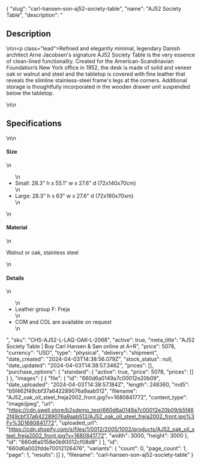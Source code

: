 {
  "slug": "carl-hansen-son-aj52-society-table",
  "name": "AJ52 Society Table",
  "description": "<h2>Description</h2>\n<!-- split -->\n<p class=\"lead\">Refined and elegantly minimal, legendary Danish architect Arne Jacobsen's signature AJ52 Society Table is the very essence of clean-lined functionality. Created for the American-Scandinavian Foundation’s New York office in 1952, the desk is made of solid and veneer oak or walnut and steel and the tabletop is covered with fine leather that reveals the slimline stainless-steel frame's legs at the corners. Additional storage is thoughtfully incorporated in the wooden drawer unit suspended below the tabletop.</p>\n<!-- split -->\n<h2>Specifications</h2>\n<!-- split -->\n<h4>Size</h4>\n<ul>\n<li>Small: 28.3\" h x 55.1\" w x 27.6\" d (72x140x70cm)</li>\n<li>Large: 28.3\" h x 63\" w x 27.6\" d (72x160x70xm)</li>\n</ul>\n<h4>Material</h4>\n<p>Walnut or oak, stainless steel</p>\n<h4>Details</h4>\n<ul>\n<li>Leather group F: Freja</li>\n<li>COM and COL are available on request</li>\n</ul>",
  "sku": "CHS-AJ52-L-LAQ-OAK-L-2068",
  "active": true,
  "meta_title": "AJ52 Society Table | Buy Carl Hansen & Søn online at A+R",
  "price": 5078,
  "currency": "USD",
  "type": "physical",
  "delivery": "shipment",
  "date_created": "2024-04-03T14:38:56.079Z",
  "stock_status": null,
  "date_updated": "2024-04-03T14:38:57.346Z",
  "prices": [],
  "purchase_options": {
    "standard": {
      "active": true,
      "price": 5078,
      "prices": []
    }
  },
  "images": [
    {
      "file": {
        "id": "660d6a0149a7c00012e20b09",
        "date_uploaded": "2024-04-03T14:38:57.184Z",
        "length": 248360,
        "md5": "b5f462f49cbf37a642289076a9aab512",
        "filename": "AJ52_oak_oil_steel_freja2002_front.jpg?v=1680841772",
        "content_type": "image/jpeg",
        "url": "https://cdn.swell.store/b2sdemo_test/660d6a0149a7c00012e20b09/b5f462f49cbf37a642289076a9aab512/AJ52_oak_oil_steel_freja2002_front.jpg%3Fv%3D1680841772",
        "uploaded_url": "https://cdn.shopify.com/s/files/1/0012/2005/1002/products/AJ52_oak_oil_steel_freja2002_front.jpg?v=1680841772",
        "width": 3000,
        "height": 3000
      },
      "id": "660d6a0158e0b90012cf08d8"
    }
  ],
  "id": "660d6a002fdde70012126476",
  "variants": {
    "count": 0,
    "page_count": 1,
    "page": 1,
    "results": []
  },
  "filename": "carl-hansen-son-aj52-society-table"
}